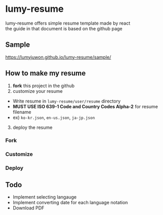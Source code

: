 # lumy-resume

lumy-resume offers simple resume template made by react  
the guide in that document is based on the github page

## Sample

https://lumyjuwon.github.io/lumy-resume/sample/

## How to make my resume

1. **fork** this project in the github
2. customize your resume

- Write resume in `lumy-resume/user/resume` directory
- **MUST USE ISO 639-1 Code and Country Codes Alpha-2** for resume filename
- ex) `ko-kr.json`, `en-us.json`, `ja-jp.json`

3. deploy the resume

### Fork

### Customize

### Deploy

## Todo

- Implement selecting langauge
- Implement converting date for each language notation
- Download PDF
